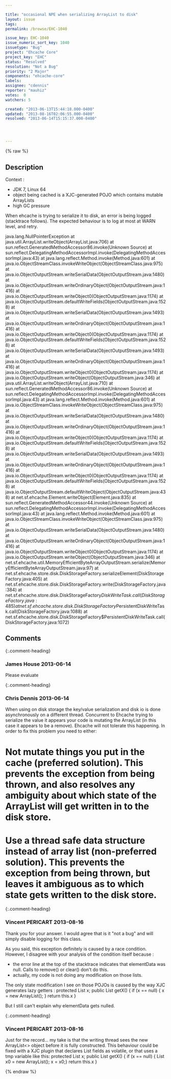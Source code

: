 ```yaml
---

title: "occasional NPE when serializing ArrayList to disk"
layout: issue
tags: 
permalink: /browse/EHC-1040

issue_key: EHC-1040
issue_numeric_sort_key: 1040
issuetype: "Bug"
project: "Ehcache Core"
project_key: "EHC"
status: "Resolved"
resolution: "Not a Bug"
priority: "2 Major"
components: "ehcache-core"
labels: 
assignee: "cdennis"
reporter: "mauhiz"
votes:  0
watchers: 5

created: "2013-06-13T15:44:18.000-0400"
updated: "2013-08-16T02:06:55.000-0400"
resolved: "2013-06-14T15:15:37.000-0400"




---
```


{% raw %}

## Description

<div markdown="1" class="description">

Context :
- JDK 7, Linux 64
- object being cached is a XJC-generated POJO which contains mutable ArrayLists
- high GC pressure

When ehcache is trying to serialize it to disk, an error is being logged (stacktrace follows).
The expected behaviour is to log at most at WARN level, and retry.

java.lang.NullPointerException
     at java.util.ArrayList.writeObject(ArrayList.java:706)
     at sun.reflect.GeneratedMethodAccessor86.invoke(Unknown Source)
     at sun.reflect.DelegatingMethodAccessorImpl.invoke(DelegatingMethodAccessorImpl.java:43)
     at java.lang.reflect.Method.invoke(Method.java:601)
     at java.io.ObjectStreamClass.invokeWriteObject(ObjectStreamClass.java:975)
     at java.io.ObjectOutputStream.writeSerialData(ObjectOutputStream.java:1480)
     at java.io.ObjectOutputStream.writeOrdinaryObject(ObjectOutputStream.java:1416)
     at java.io.ObjectOutputStream.writeObject0(ObjectOutputStream.java:1174)
     at java.io.ObjectOutputStream.defaultWriteFields(ObjectOutputStream.java:1528)
     at java.io.ObjectOutputStream.writeSerialData(ObjectOutputStream.java:1493)
     at java.io.ObjectOutputStream.writeOrdinaryObject(ObjectOutputStream.java:1416)
     at java.io.ObjectOutputStream.writeObject0(ObjectOutputStream.java:1174)
     at java.io.ObjectOutputStream.defaultWriteFields(ObjectOutputStream.java:1528)
     at java.io.ObjectOutputStream.writeSerialData(ObjectOutputStream.java:1493)
     at java.io.ObjectOutputStream.writeOrdinaryObject(ObjectOutputStream.java:1416)
     at java.io.ObjectOutputStream.writeObject0(ObjectOutputStream.java:1174)
     at java.io.ObjectOutputStream.writeObject(ObjectOutputStream.java:346)
     at java.util.ArrayList.writeObject(ArrayList.java:710)
     at sun.reflect.GeneratedMethodAccessor86.invoke(Unknown Source)
     at sun.reflect.DelegatingMethodAccessorImpl.invoke(DelegatingMethodAccessorImpl.java:43)
     at java.lang.reflect.Method.invoke(Method.java:601)
     at java.io.ObjectStreamClass.invokeWriteObject(ObjectStreamClass.java:975)
     at java.io.ObjectOutputStream.writeSerialData(ObjectOutputStream.java:1480)
     at java.io.ObjectOutputStream.writeOrdinaryObject(ObjectOutputStream.java:1416)
     at java.io.ObjectOutputStream.writeObject0(ObjectOutputStream.java:1174)
     at java.io.ObjectOutputStream.defaultWriteFields(ObjectOutputStream.java:1528)
     at java.io.ObjectOutputStream.writeSerialData(ObjectOutputStream.java:1493)
     at java.io.ObjectOutputStream.writeOrdinaryObject(ObjectOutputStream.java:1416)
     at java.io.ObjectOutputStream.writeObject0(ObjectOutputStream.java:1174)
     at java.io.ObjectOutputStream.defaultWriteFields(ObjectOutputStream.java:1528)
     at java.io.ObjectOutputStream.defaultWriteObject(ObjectOutputStream.java:438)
     at net.sf.ehcache.Element.writeObject(Element.java:835)
     at sun.reflect.GeneratedMethodAccessor44.invoke(Unknown Source)
     at sun.reflect.DelegatingMethodAccessorImpl.invoke(DelegatingMethodAccessorImpl.java:43)
     at java.lang.reflect.Method.invoke(Method.java:601)
     at java.io.ObjectStreamClass.invokeWriteObject(ObjectStreamClass.java:975)
     at java.io.ObjectOutputStream.writeSerialData(ObjectOutputStream.java:1480)
     at java.io.ObjectOutputStream.writeOrdinaryObject(ObjectOutputStream.java:1416)
     at java.io.ObjectOutputStream.writeObject0(ObjectOutputStream.java:1174)
     at java.io.ObjectOutputStream.writeObject(ObjectOutputStream.java:346)
     at net.sf.ehcache.util.MemoryEfficientByteArrayOutputStream.serialize(MemoryEfficientByteArrayOutputStream.java:97)
     at net.sf.ehcache.store.disk.DiskStorageFactory.serializeElement(DiskStorageFactory.java:405)
     at net.sf.ehcache.store.disk.DiskStorageFactory.write(DiskStorageFactory.java:384)
     at net.sf.ehcache.store.disk.DiskStorageFactory$DiskWriteTask.call(DiskStorageFactory.java:485)
     at net.sf.ehcache.store.disk.DiskStorageFactory$PersistentDiskWriteTask.call(DiskStorageFactory.java:1088)
     at net.sf.ehcache.store.disk.DiskStorageFactory$PersistentDiskWriteTask.call(DiskStorageFactory.java:1072)



</div>

## Comments


{:.comment-heading}
### **James House** <span class="date">2013-06-14</span>

<div markdown="1" class="comment">

Please evaluate

</div>


{:.comment-heading}
### **Chris Dennis** <span class="date">2013-06-14</span>

<div markdown="1" class="comment">

When using on disk storage the key/value serialization and disk io is done asynchronously on a different thread.  Concurrent to Ehcache trying to serialize the value it appears your code is mutating the ArrayList (in this case it appears to be a remove).  Ehcache will not tolerate this happening.  In order to fix this problem you need to either:

# Not mutate things you put in the cache (preferred solution).  This prevents the exception from being thrown, and also resolves any ambiguity about which state of the ArrayList will get written in to the disk store.
# Use a thread safe data structure instead of array list (non-preferred solution).  This prevents the exception from being thrown, but leaves it ambiguous as to which state gets written to the disk store.

</div>


{:.comment-heading}
### **Vincent PERICART** <span class="date">2013-08-16</span>

<div markdown="1" class="comment">

Thank you for your answer.
I would agree that is it "not a bug" and will simply disable logging for this class.

As you said, this exception definitely is caused by a race condition. However, I disagree with your analysis of the condition itself because :
- the error line at the top of the stacktrace indicates that elementData was null. Calls to remove() or clear() don't do this.
- actually, my code is not doing any modification on those lists.

The only state modification I see on those POJOs is caused by the way XJC generates lazy getters :
protected List<X> x;
public List<X> getX() \{
	if (x == null) \{
		x = new ArrayList<X>();
	\}
	return this.x
\}

But I still can't explain why elementData gets nulled.

</div>


{:.comment-heading}
### **Vincent PERICART** <span class="date">2013-08-16</span>

<div markdown="1" class="comment">

Just for the record... my take is that the writing thread sees the new ArrayList<> object before it is fully constructed.
This behaviour could be fixed with a XJC plugin that declares List fields as volatile, or that uses a tmp variable like this:
protected List<X> x;
public List<X> getX() \{
if (x == null) \{ List<X> x0 = new ArrayList<X>(); x = x0;\}
return this.x
\}

</div>



{% endraw %}
